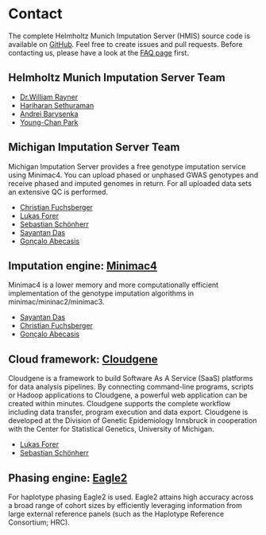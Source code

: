# Contact

The complete Helmholtz Munich Imputation Server (HMIS) source code is available on [GitHub](https://github.com/hmgu-itg/imputationserver). Feel free to create issues and pull requests. Before contacting us, please have a look at the [FAQ page](/faq) first. 


## Helmholtz Munich Imputation Server Team

* [Dr.William Rayner](mailto:william.rayner@helmholtz-muenchen.de)
* [Hariharan Sethuraman](mailto:hariharan.sethuraman@helmholtz-muenchen.de)
* [Andrei Barysenka](mailto:andrei.barysenka@helmholtz-muenchen.de)
* [Young-Chan Park](mailto:young-chan.park@helmholtz-muenchen.de)

## Michigan Imputation Server Team

Michigan Imputation Server provides a free genotype imputation service using Minimac4. You can upload phased or unphased GWAS genotypes and receive phased and imputed genomes in return. For all uploaded data sets an extensive QC is performed.

* [Christian Fuchsberger](mailto:cfuchsb@umich.edu)
* [Lukas Forer](mailto:lukas.forer@i-med.ac.at)
* [Sebastian Schönherr](mailto:sebastian.schoenherr@i-med.ac.at)
* [Sayantan Das](mailto:sayantan@umich.edu)
* [Gonçalo Abecasis](mailto:goncalo@umich.edu)


## Imputation engine: [Minimac4](http://genome.sph.umich.edu/wiki/Minimac4)

Minimac4 is a lower memory and more computationally efficient implementation of the genotype imputation algorithms in minimac/mininac2/minimac3.

* [Sayantan Das](mailto:sayantan@umich.edu)
* [Christian Fuchsberger](mailto:cfuchsb@umich.edu)
* [Gonçalo Abecasis](mailto:goncalo@umich.edu)

## Cloud framework: [Cloudgene](http://www.cloudgene.io/)

Cloudgene is a framework to build Software As A Service (SaaS) platforms for data analysis pipelines. By connecting command-line programs, scripts or Hadoop applications to Cloudgene, a powerful web application can be created within minutes. Cloudgene supports the complete workflow including data transfer, program execution and data export. Cloudgene is developed at the Division of Genetic Epidemiology Innsbruck in cooperation with the Center for Statistical Genetics, University of Michigan.

* [Lukas Forer](mailto:lukas.forer@i-med.ac.at)
* [Sebastian Schönherr](mailto:sebastian.schoenherr@i-med.ac.at)

## Phasing engine: [Eagle2](https://data.broadinstitute.org/alkesgroup/Eagle/)

For haplotype phasing Eagle2 is used. Eagle2 attains high accuracy across a broad range of cohort sizes by efficiently leveraging information from large external reference panels (such as the Haplotype Reference Consortium; HRC).
